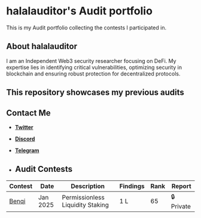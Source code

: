 # halalauditor's Audit portfolio

This is my Audit portfolio collecting the contests I participated in.

## About halalauditor
I am an Independent Web3 security researcher focusing on DeFi.
 My expertise lies in identifying critical vulnerabilities, optimizing security in blockchain  and ensuring robust protection for decentralized protocols.

 ## This repository showcases my previous audits

 ## Contact Me
 - **[Twitter](https://twitter.com/https://x.com/halalauditor)**
 - **[Discord](https://discord.com/users/https://discord.com/channels/@me)**
 -  **[Telegram](https://t.me/https://web.telegram.org/a/)**

 -  ## Audit Contests
     

| Contest  | Date      | Description                      | Findings | Rank | Report  |
|----------|----------|----------------------------------|----------|------|---------|
| [Benqi](https://codehawks.cyfrin.io/c/2025-01-benqi)  | Jan 2025 | Permissionless Liquidity Staking | 1 L | 65 | 🔒 Private |

  



